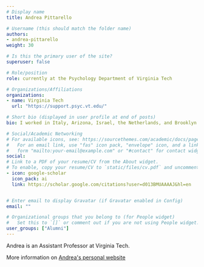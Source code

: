 ```yaml
---
# Display name
title: Andrea Pittarello

# Username (this should match the folder name)
authors:
- andrea-pittarello
weight: 30

# Is this the primary user of the site?
superuser: false

# Role/position
role: currently at the Psychology Department of Virginia Tech

# Organizations/Affiliations
organizations:
- name: Virginia Tech
  url: "https://support.psyc.vt.edu/"

# Short bio (displayed in user profile at end of posts)
bio: I worked in Italy, Arizona, Israel, the Netherlands, and Brooklyn (NY). I study judgment and decision-making.

# Social/Academic Networking
# For available icons, see: https://sourcethemes.com/academic/docs/page-builder/#icons
#   For an email link, use "fas" icon pack, "envelope" icon, and a link in the
#   form "mailto:your-email@example.com" or "#contact" for contact widget.
social:
# Link to a PDF of your resume/CV from the About widget.
# To enable, copy your resume/CV to `static/files/cv.pdf` and uncomment the lines below.
- icon: google-scholar
  icon_pack: ai
  link: https://scholar.google.com/citations?user=d013BMUAAAAJ&hl=en


# Enter email to display Gravatar (if Gravatar enabled in Config)
email: ""

# Organizational groups that you belong to (for People widget)
#   Set this to `[]` or comment out if you are not using People widget.
user_groups: ["Alumni"]
---
```


Andrea is an Assistant Professor at Virginia Tech. 

More information on [Andrea's personal website](https://support.psyc.vt.edu/users/apittarello19)

